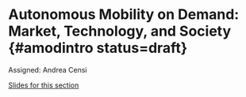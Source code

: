 # Autonomous Mobility on Demand: Market, Technology, and Society  {#amodintro status=draft}

Assigned: Andrea Censi

[Slides for this section](#amodintro-slides)



